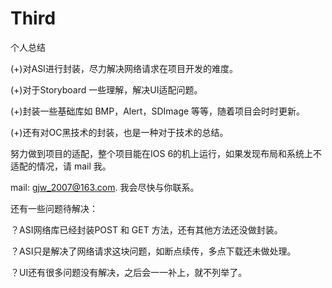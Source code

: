 # Third
个人总结

(+)对ASI进行封装，尽力解决网络请求在项目开发的难度。

(+)对于Storyboard 一些理解，解决UI适配问题。

(+)封装一些基础库如 BMP，Alert，SDImage 等等，随着项目会时时更新。

(+)还有对OC黑技术的封装，也是一种对于技术的总结。


努力做到项目的适配，整个项目能在IOS 6的机上运行，如果发现布局和系统上不适配的情况，请 mail 我。

mail: gjw_2007@163.com. 我会尽快与你联系。


还有一些问题待解决：

？ASI网络库已经封装POST 和 GET 方法，还有其他方法还没做封装。

？ASI只是解决了网络请求这块问题，如断点续传，多点下载还未做处理。

？UI还有很多问题没有解决，之后会一一补上，就不列举了。
